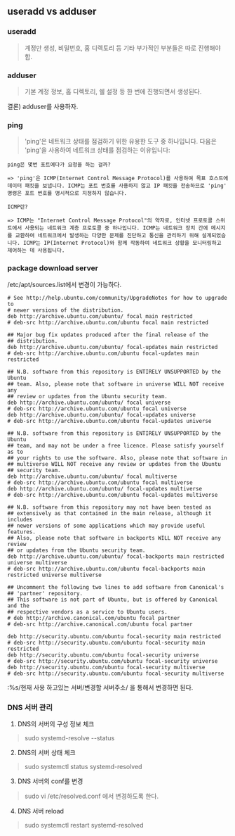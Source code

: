 ## useradd vs adduser

### useradd 
> 계정만 생성, 비밀번호, 홈 디렉토리 등 기타 부가적인 부분들은 따로 진행해야 함.

### adduser
> 기본 계정 정보, 홈 디렉토리, 쉘 설정 등 한 번에 진행되면서 생성된다.

결론) adduser를 사용하자. 

### ping
> 'ping'은 네트워크 상태를 점검하기 위한 유용한 도구 중 하나입니다. 다음은 'ping'을 사용하여 네트워크 상태를 점검하는 이유입니다:
    
    ping은 몇번 포트에다가 요청을 하는 걸까?

    => 'ping'은 ICMP(Internet Control Message Protocol)를 사용하여 목표 호스트에 데이터 패킷을 보냅니다. ICMP는 포트 번호를 사용하지 않고 IP 패킷을 전송하므로 'ping' 명령은 포트 번호를 명시적으로 지정하지 않습니다.

    ICMP란?

    => ICMP는 "Internet Control Message Protocol"의 약자로, 인터넷 프로토콜 스위트에서 사용되는 네트워크 계층 프로토콜 중 하나입니다. ICMP는 네트워크 장치 간에 메시지를 교환하여 네트워크에서 발생하는 다양한 문제를 진단하고 통신을 관리하기 위해 설계되었습니다. ICMP는 IP(Internet Protocol)와 함께 작동하여 네트워크 상황을 모니터링하고 제어하는 데 사용됩니다.
### package download server 
/etc/apt/sources.list에서 변경이 가능하다.
```
# See http://help.ubuntu.com/community/UpgradeNotes for how to upgrade to
# newer versions of the distribution.
deb http://archive.ubuntu.com/ubuntu/ focal main restricted
# deb-src http://archive.ubuntu.com/ubuntu focal main restricted

## Major bug fix updates produced after the final release of the
## distribution.
deb http://archive.ubuntu.com/ubuntu/ focal-updates main restricted
# deb-src http://archive.ubuntu.com/ubuntu focal-updates main restricted

## N.B. software from this repository is ENTIRELY UNSUPPORTED by the Ubuntu
## team. Also, please note that software in universe WILL NOT receive any
## review or updates from the Ubuntu security team.
deb http://archive.ubuntu.com/ubuntu/ focal universe
# deb-src http://archive.ubuntu.com/ubuntu focal universe
deb http://archive.ubuntu.com/ubuntu/ focal-updates universe
# deb-src http://archive.ubuntu.com/ubuntu focal-updates universe

## N.B. software from this repository is ENTIRELY UNSUPPORTED by the Ubuntu
## team, and may not be under a free licence. Please satisfy yourself as to
## your rights to use the software. Also, please note that software in
## multiverse WILL NOT receive any review or updates from the Ubuntu
## security team.
deb http://archive.ubuntu.com/ubuntu/ focal multiverse
# deb-src http://archive.ubuntu.com/ubuntu focal multiverse
deb http://archive.ubuntu.com/ubuntu/ focal-updates multiverse
# deb-src http://archive.ubuntu.com/ubuntu focal-updates multiverse

## N.B. software from this repository may not have been tested as
## extensively as that contained in the main release, although it includes
## newer versions of some applications which may provide useful features.
## Also, please note that software in backports WILL NOT receive any review
## or updates from the Ubuntu security team.
deb http://archive.ubuntu.com/ubuntu/ focal-backports main restricted universe multiverse
# deb-src http://archive.ubuntu.com/ubuntu focal-backports main restricted universe multiverse

## Uncomment the following two lines to add software from Canonical's
## 'partner' repository.
## This software is not part of Ubuntu, but is offered by Canonical and the
## respective vendors as a service to Ubuntu users.
# deb http://archive.canonical.com/ubuntu focal partner
# deb-src http://archive.canonical.com/ubuntu focal partner

deb http://security.ubuntu.com/ubuntu focal-security main restricted
# deb-src http://security.ubuntu.com/ubuntu focal-security main restricted
deb http://security.ubuntu.com/ubuntu focal-security universe
# deb-src http://security.ubuntu.com/ubuntu focal-security universe
deb http://security.ubuntu.com/ubuntu focal-security multiverse
# deb-src http://security.ubuntu.com/ubuntu focal-security multiverse
```
:%s/현재 사용 하고있는 서버/변경할 서버주소/ 
을 통해서 변경하면 된다.

### DNS 서버 관리
1. DNS의 서버의 구성 정보 체크
> sudo systemd-resolve --status
2. DNS의 서버 상태 체크
> sudo systemctl status systemd-resolved
3. DNS 서버의 conf를 변경
> sudo vi /etc/resolved.conf 에서 변경하도록 한다.
4. DNS 서버 reload
> sudo systemctl restart systemd-resolved



